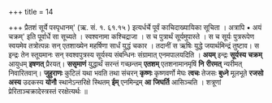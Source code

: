+++
title = 14

+++
प्रैतशं सूर्ये पस्पृधानम्' (ऋ. सं. १. ६१.१५ ) इत्यर्धर्चे पूर्वं काचिदाख्यायिका सूचिता । अत्रापि • अयं चक्रम्' इति पूर्वार्धे सा सूच्यते । स्वश्वनामा कश्चिद्राजा । स च पुत्रार्थं सूर्यमुपास्ते । स च सूर्यः पुत्ररूपेण स्वयमेव तत्रोत्पन्नः सन् एतशाख्येन महर्षिणा सार्धं युद्धं चकार । तदानीं स ऋषिः युद्धे जयार्थमिन्द्रं तुष्टाव। स इन्द्रः तेन स्तूयमानः सन् स्वश्वपुत्रस्य सूर्यस्य संबन्धिनः संग्रामात् एनमपालयदिति । **अयम्** इन्द्रः **सूर्यस्य** **चक्रम्** आयुधम् **इषणत्** प्रैरयत्। **ससृमाणं** युद्धार्थं सरन्तं गच्छन्तम् **एतशम्** एतशनामानमृषिं **नि** **रीरमत्** न्यरीमत् निवारितवान्। **जुहुराणः** कुटिलं यथा भवति तथा संचरन् **कृष्णः** कृष्णवर्णो मेघः **त्वचः** तेजसः **बुध्ने** मूलभूते **रजसो** **अस्य** उदकस्य  **योनौ** स्थानेऽन्तरिक्षे स्थितम् **ईम्** एनमिन्द्रम् **आ** **जिघर्ति** आसिञ्चति । शत्रूणां प्रेरिताञ्चक्रादेस्त्रस्तं ररक्षेत्यर्थः ॥